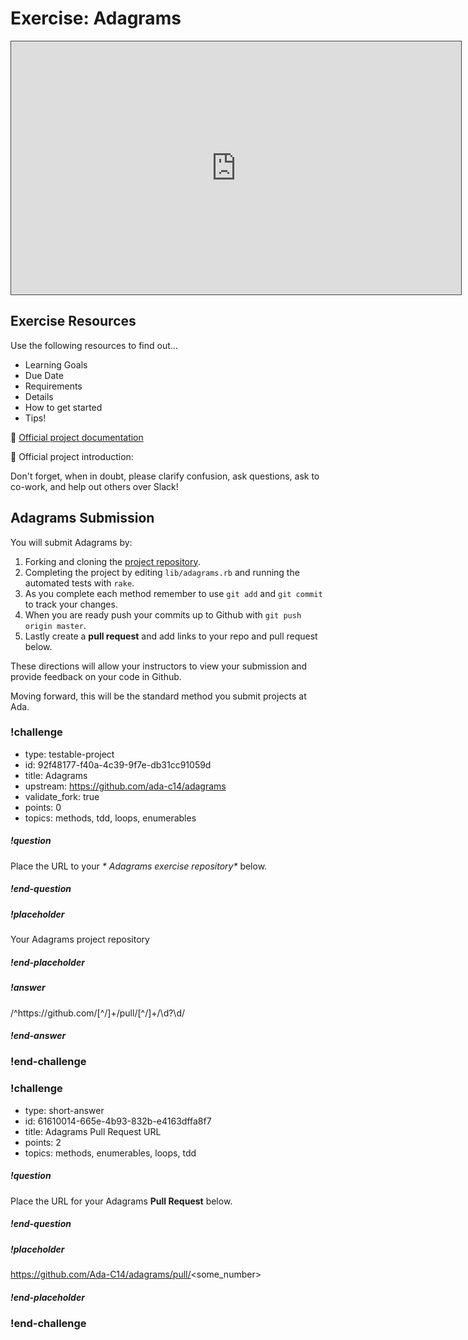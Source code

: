 # Exercise:  Adagrams

<iframe src="https://adaacademy.hosted.panopto.com/Panopto/Pages/Embed.aspx?id=0b856dad-75c8-4166-bbcc-ac2a0034c124&autoplay=false&offerviewer=true&showtitle=true&showbrand=false&start=0&interactivity=all" height="405" width="720" style="border: 1px solid #464646;" allowfullscreen allow="autoplay"></iframe>

## Exercise Resources

Use the following resources to find out...

- Learning Goals
- Due Date
- Requirements
- Details
- How to get started
- Tips!

🌟 [Official project documentation](https://github.com/ada-c14/adagrams)

🌟 Official project introduction:

Don't forget, when in doubt, please clarify confusion, ask questions, ask to co-work, and help out others over Slack!

## Adagrams Submission

You will submit Adagrams by:

1.  Forking and cloning the [project repository](https://github.com/ada-c14/adagrams).
1.  Completing the project by editing `lib/adagrams.rb` and running the automated tests with `rake`.
1.  As you complete each method remember to use `git add` and `git commit` to track your changes.
1.  When you are ready push your commits up to Github with `git push origin master`.
1.  Lastly create a **pull request** and add links to your repo and pull request below.
  
These directions will allow your instructors to view your submission and provide feedback on your code in Github.


Moving forward, this will be the standard method you submit projects at Ada.

<!-- >>>>>>>>>>>>>>>>>>>>>> BEGIN CHALLENGE >>>>>>>>>>>>>>>>>>>>>> -->
<!-- Replace everything in square brackets [] and remove brackets  -->

### !challenge

* type: testable-project
* id: 92f48177-f40a-4c39-9f7e-db31cc91059d
* title: Adagrams
* upstream: https://github.com/ada-c14/adagrams
* validate_fork: true
* points: 0
* topics: methods, tdd, loops, enumerables

##### !question


Place the URL to your _* Adagrams exercise repository*_ below.

##### !end-question

##### !placeholder

Your Adagrams project repository

##### !end-placeholder

##### !answer

/^https:\/\/github\.com\/[^\/]+\/pull\/[^\/]+\/\d?\d/

##### !end-answer

<!-- other optional sections -->
<!-- !hint - !end-hint (markdown, users can see after a failed attempt) -->
<!-- !rubric - !end-rubric (markdown, instructors can see while scoring a checkpoint) -->
<!-- !explanation - !end-explanation (markdown, students can see after answering correctly) -->

### !end-challenge

<!-- ======================= END CHALLENGE ======================= -->

<!-- >>>>>>>>>>>>>>>>>>>>>> BEGIN CHALLENGE >>>>>>>>>>>>>>>>>>>>>> -->
<!-- Replace everything in square brackets [] and remove brackets  -->

### !challenge

* type: short-answer
* id: 61610014-665e-4b93-832b-e4163dffa8f7
* title: Adagrams Pull Request URL
* points: 2
* topics: methods, enumerables, loops, tdd

##### !question

Place the URL for your Adagrams **Pull Request** below.

##### !end-question

##### !placeholder

https://github.com/Ada-C14/adagrams/pull/<some_number>

##### !end-placeholder

<!-- other optional sections -->
<!-- !hint - !end-hint (markdown, users can see after a failed attempt) -->
<!-- !rubric - !end-rubric (markdown, instructors can see while scoring a checkpoint) -->
<!-- !explanation - !end-explanation (markdown, students can see after answering correctly) -->

### !end-challenge

<!-- ======================= END CHALLENGE ======================= -->